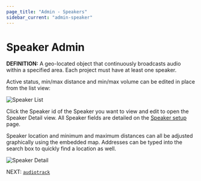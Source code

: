 ```yaml
---
page_title: "Admin - Speakers"
sidebar_current: "admin-speaker"
---
```


# Speaker Admin

<div class="alert alert-block alert-info">
    <p>
        <strong>DEFINITION:</strong> A geo-located object that continuously broadcasts audio within a specified area.  Each project
        must have at least one speaker.
    </p>
</div>

Active status, min/max distance and min/max volume can be edited in place from the list view:

![Speaker List](../docimg/admin/speaker-list.png)

Click the Speaker id of the Speaker you want to view and edit to open the Speaker Detail view.  All Speaker fields are
detailed on the [Speaker setup](../setup/speaker.html) page.

Speaker location and minimum and maximum distances can all be adjusted graphically using the embedded map.
Addresses can be typed into the search box to quickly find a location as well.

![Speaker Detail](../docimg/admin/speaker-detail.png)

NEXT: [`audiotrack`](audiotrack.html)